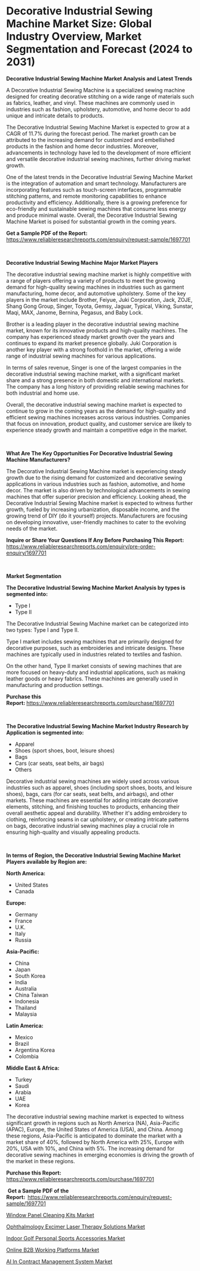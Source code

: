 <p><h1>Decorative Industrial Sewing Machine Market Size: Global Industry Overview, Market Segmentation and Forecast (2024 to 2031)</h1></p><p><strong>Decorative Industrial Sewing Machine Market Analysis and Latest Trends</strong></p>
<p><p>A Decorative Industrial Sewing Machine is a specialized sewing machine designed for creating decorative stitching on a wide range of materials such as fabrics, leather, and vinyl. These machines are commonly used in industries such as fashion, upholstery, automotive, and home decor to add unique and intricate details to products.</p><p>The Decorative Industrial Sewing Machine Market is expected to grow at a CAGR of 11.7% during the forecast period. The market growth can be attributed to the increasing demand for customized and embellished products in the fashion and home decor industries. Moreover, advancements in technology have led to the development of more efficient and versatile decorative industrial sewing machines, further driving market growth.</p><p>One of the latest trends in the Decorative Industrial Sewing Machine Market is the integration of automation and smart technology. Manufacturers are incorporating features such as touch-screen interfaces, programmable stitching patterns, and remote monitoring capabilities to enhance productivity and efficiency. Additionally, there is a growing preference for eco-friendly and sustainable sewing machines that consume less energy and produce minimal waste. Overall, the Decorative Industrial Sewing Machine Market is poised for substantial growth in the coming years.</p></p>
<p><strong>Get a Sample PDF of the Report:&nbsp;</strong> <a href="https://www.reliableresearchreports.com/enquiry/request-sample/1697701">https://www.reliableresearchreports.com/enquiry/request-sample/1697701</a></p>
<p>&nbsp;</p>
<p><strong>Decorative Industrial Sewing Machine Major Market Players</strong></p>
<p><p>The decorative industrial sewing machine market is highly competitive with a range of players offering a variety of products to meet the growing demand for high-quality sewing machines in industries such as garment manufacturing, home decor, and automotive upholstery. Some of the key players in the market include Brother, Feiyue, Juki Corporation, Jack, ZOJE, Shang Gong Group, Singer, Toyota, Gemsy, Jaguar, Typical, Viking, Sunstar, Maqi, MAX, Janome, Bernina, Pegasus, and Baby Lock.</p><p>Brother is a leading player in the decorative industrial sewing machine market, known for its innovative products and high-quality machines. The company has experienced steady market growth over the years and continues to expand its market presence globally. Juki Corporation is another key player with a strong foothold in the market, offering a wide range of industrial sewing machines for various applications.</p><p>In terms of sales revenue, Singer is one of the largest companies in the decorative industrial sewing machine market, with a significant market share and a strong presence in both domestic and international markets. The company has a long history of providing reliable sewing machines for both industrial and home use.</p><p>Overall, the decorative industrial sewing machine market is expected to continue to grow in the coming years as the demand for high-quality and efficient sewing machines increases across various industries. Companies that focus on innovation, product quality, and customer service are likely to experience steady growth and maintain a competitive edge in the market.</p></p>
<p>&nbsp;</p>
<p><strong>What Are The Key Opportunities For Decorative Industrial Sewing Machine Manufacturers?</strong></p>
<p><p>The Decorative Industrial Sewing Machine market is experiencing steady growth due to the rising demand for customized and decorative sewing applications in various industries such as fashion, automotive, and home decor. The market is also driven by technological advancements in sewing machines that offer superior precision and efficiency. Looking ahead, the Decorative Industrial Sewing Machine market is expected to witness further growth, fueled by increasing urbanization, disposable income, and the growing trend of DIY (do it yourself) projects. Manufacturers are focusing on developing innovative, user-friendly machines to cater to the evolving needs of the market.</p></p>
<p><strong>Inquire or Share Your Questions If Any Before Purchasing This Report:</strong> <a href="https://www.reliableresearchreports.com/enquiry/pre-order-enquiry/1697701">https://www.reliableresearchreports.com/enquiry/pre-order-enquiry/1697701</a></p>
<p>&nbsp;</p>
<p><strong>Market Segmentation</strong></p>
<p><strong>The Decorative Industrial Sewing Machine Market Analysis by types is segmented into:</strong></p>
<p><ul><li>Type I</li><li>Type II</li></ul></p>
<p><p>The Decorative Industrial Sewing Machine market can be categorized into two types: Type I and Type II. </p><p>Type I market includes sewing machines that are primarily designed for decorative purposes, such as embroideries and intricate designs. These machines are typically used in industries related to textiles and fashion.</p><p>On the other hand, Type II market consists of sewing machines that are more focused on heavy-duty and industrial applications, such as making leather goods or heavy fabrics. These machines are generally used in manufacturing and production settings.</p></p>
<p><strong>Purchase this Report:&nbsp;</strong><a href="https://www.reliableresearchreports.com/purchase/1697701">https://www.reliableresearchreports.com/purchase/1697701</a></p>
<p>&nbsp;</p>
<p><strong>The Decorative Industrial Sewing Machine Market Industry Research by Application is segmented into:</strong></p>
<p><ul><li>Apparel</li><li>Shoes (sport shoes, boot, leisure shoes)</li><li>Bags</li><li>Cars (car seats, seat belts, air bags)</li><li>Others</li></ul></p>
<p><p>Decorative industrial sewing machines are widely used across various industries such as apparel, shoes (including sport shoes, boots, and leisure shoes), bags, cars (for car seats, seat belts, and airbags), and other markets. These machines are essential for adding intricate decorative elements, stitching, and finishing touches to products, enhancing their overall aesthetic appeal and durability. Whether it's adding embroidery to clothing, reinforcing seams in car upholstery, or creating intricate patterns on bags, decorative industrial sewing machines play a crucial role in ensuring high-quality and visually appealing products.</p></p>
<p>&nbsp;</p>
<p><strong>In terms of Region, the Decorative Industrial Sewing Machine Market Players available by Region are:</strong></p>
<p>
    <p> <strong> North America: </strong>
        <ul>
            <li>United States</li>
            <li>Canada</li>
        </ul>
        </p> 
    <p> <strong> Europe: </strong>
        <ul>
            <li>Germany</li>
            <li>France</li>
            <li>U.K.</li>
            <li>Italy</li>
            <li>Russia</li>
        </ul>
        </p> 
    <p> <strong> Asia-Pacific: </strong>
        <ul>
            <li>China</li>
            <li>Japan</li>
            <li>South Korea</li>
            <li>India</li>
            <li>Australia</li>
            <li>China Taiwan</li>
            <li>Indonesia</li>
            <li>Thailand</li>
            <li>Malaysia</li>
        </ul>
        </p> 
    <p> <strong> Latin America: </strong>
        <ul>
            <li>Mexico</li>
            <li>Brazil</li>
            <li>Argentina Korea</li>
            <li>Colombia</li>
        </ul>
        </p> 
    <p> <strong> Middle East & Africa: </strong>
        <ul>
            <li>Turkey</li>
            <li>Saudi</li>
            <li>Arabia</li>
            <li>UAE</li>
            <li>Korea</li>
        </ul>
    </p>
    </p>
<p><p>The decorative industrial sewing machine market is expected to witness significant growth in regions such as North America (NA), Asia-Pacific (APAC), Europe, the United States of America (USA), and China. Among these regions, Asia-Pacific is anticipated to dominate the market with a market share of 40%, followed by North America with 25%, Europe with 20%, USA with 10%, and China with 5%. The increasing demand for decorative sewing machines in emerging economies is driving the growth of the market in these regions.</p></p>
<p><strong>Purchase this Report: </strong><a href="https://www.reliableresearchreports.com/purchase/1697701">https://www.reliableresearchreports.com/purchase/1697701</a></p>
<p>&nbsp;<strong>Get a Sample PDF of the Report:&nbsp;&nbsp;</strong><a href="https://www.reliableresearchreports.com/enquiry/request-sample/1697701">https://www.reliableresearchreports.com/enquiry/request-sample/1697701</a></p>
<p><strong></strong></p>
<p><p><a href="https://medium.com/@edwinhayes25/window-panel-cleaning-kits-market-comprehensive-assessment-by-type-application-and-geography-0af989b965b9">Window Panel Cleaning Kits Market</a></p><p><a href="https://medium.com/@edwinhayes25/ophthalmology-excimer-laser-therapy-solutions-market-the-key-to-successful-business-strategy-a9aa88b8b77b">Ophthalmology Excimer Laser Therapy Solutions Market</a></p><p><a href="https://medium.com/@edwinhayes25/indoor-golf-personal-sports-accessories-market-insights-into-market-cagr-market-trends-and-78de0c24f1c8">Indoor Golf Personal Sports Accessories Market</a></p><p><a href="https://medium.com/@edwinhayes25/online-b2b-working-platforms-market-the-key-to-successful-business-strategy-forecast-till-2031-8acbebc69a9e">Online B2B Working Platforms Market</a></p><p><a href="https://medium.com/@edwinhayes25/ai-in-contract-management-system-nbsp-market-focuses-on-market-share-size-and-projected-forecast-f1c97d237756">AI In Contract Management System Market</a></p></p>